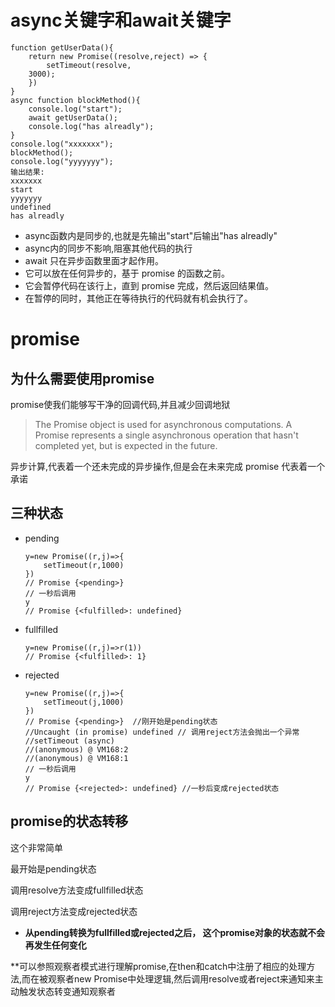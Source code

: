 # async关键字和await关键字

```
function getUserData(){
	return new Promise((resolve,reject) => {
		setTimeout(resolve,
	3000);
	})
}
async function blockMethod(){
	console.log("start");
	await getUserData();
	console.log("has alreadly");
}
console.log("xxxxxxx");
blockMethod();
console.log("yyyyyyy");
输出结果:
xxxxxxx
start
yyyyyyy
undefined
has alreadly
```

+ async函数内是同步的,也就是先输出"start"后输出"has alreadly"
+ async内的同步不影响,阻塞其他代码的执行
+  await 只在异步函数里面才起作用。
+ 它可以放在任何异步的，基于 promise 的函数之前。
+ 它会暂停代码在该行上，直到 promise 完成，然后返回结果值。
+ 在暂停的同时，其他正在等待执行的代码就有机会执行了。

# promise

## 为什么需要使用promise

promise使我们能够写干净的回调代码,并且减少回调地狱

>  The Promise object is used for asynchronous computations. A Promise represents a single asynchronous operation that hasn't completed yet, but is expected in the future.

异步计算,代表着一个还未完成的异步操作,但是会在未来完成
promise 代表着一个承诺

## 三种状态

+ pending

  ```
  y=new Promise((r,j)=>{
      setTimeout(r,1000)
  })
  // Promise {<pending>}
  // 一秒后调用
  y
  // Promise {<fulfilled>: undefined}
  ```

+ fullfilled

  ```
  y=new Promise((r,j)=>r(1))
  // Promise {<fulfilled>: 1}
  ```

+ rejected

  ```
  y=new Promise((r,j)=>{
      setTimeout(j,1000)
  })
  // Promise {<pending>}  //刚开始是pending状态
  //Uncaught (in promise) undefined // 调用reject方法会抛出一个异常
  //setTimeout (async)
  //(anonymous) @ VM168:2
  //(anonymous) @ VM168:1
  // 一秒后调用
  y 
  // Promise {<rejected>: undefined} //一秒后变成rejected状态
  ```

## promise的状态转移

这个非常简单

最开始是pending状态

调用resolve方法变成fullfilled状态

调用reject方法变成rejected状态

+ **从pending转换为fullfilled或rejected之后， 这个promise对象的状态就不会再发生任何变化**

  

**可以参照观察者模式进行理解promise,在then和catch中注册了相应的处理方法,而在被观察者new Promise中处理逻辑,然后调用resolve或者reject来通知来主动触发状态转变通知观察者